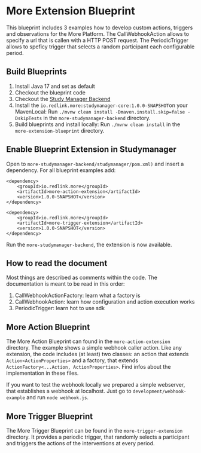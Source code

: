 # More Extension Blueprint

This blueprint includes 3 examples how to develop custom actions, triggers and observations for the More Platform.
The CallWebhookAction allows to specify a url that is callen with a HTTP POST request.
The PeriodicTrigger allows to speficy trigger that selects a random participant each configurable period.

## Build Blueprints
1. Install Java 17 and set as default
2. Checkout the blueprint code
3. Checkout the [Study Manager Backend](https://github.com/MORE-Platform/more-studymanager-backend)
4. Install the `io.redlink.more:studymanager-core:1.0.0-SNAPSHOT`on your MavenLocal: Run `./mvnw clean install -Dmaven.install.skip=false -DskipTests` in the `more-studymanager-backend` directory.
5. Build blueprints and install locally: Run `./mvnw clean install` in the `more-extension-blueprint` directory.

## Enable Blueprint Extension in Studymanager
Open to `more-studymanager-backend/studymanager/pom.xml)` and insert a dependency. For all blueprint examples add:
```
<dependency>
    <groupId>io.redlink.more</groupId>
    <artifactId>more-action-extension</artifactId>
    <version>1.0.0-SNAPSHOT</version>
</dependency>

<dependency>
    <groupId>io.redlink.more</groupId>
    <artifactId>more-trigger-extension</artifactId>
    <version>1.0.0-SNAPSHOT</version>
</dependency>
```
Run the `more-studymanager-backend`, the extension is now available.

## How to read the document
Most things are described as comments within the code. The documentation is meant to be read in this order:

1. CallWebhookActionFactory: learn what a factory is
2. CallWebhookAction: learn how configuration and action execution works
3. PeriodicTrigger: learn hot to use sdk

## More Action Blueprint
The More Action Blueprint can found in the `more-action-extension` directory. The example shows a simple webhook caller action.
Like any extension, the code includes (at least) two classes: an action that extends `Action<ActionProperties>` and a factory, that extends
`ActionFactory<...Action, ActionProperties>`. Find infos about the implementation in these files.

If you want to test the webhook locally we prepared a simple webserver, that establishes a webhook at localhost. Just go to
`development/webhook-example` and run `node webhook.js`.

## More Trigger Blueprint
The More Trigger Blueprint can be found in the `more-trigger-extension` directory. It provides a periodic trigger, that 
randomly selects a participant and triggers the actions of the interventions at every period.
